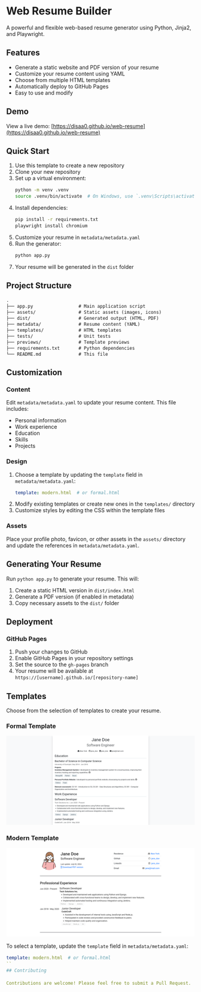 # Web Resume Builder

A powerful and flexible web-based resume generator using Python, Jinja2, and Playwright.

## Features

- Generate a static website and PDF version of your resume
- Customize your resume content using YAML
- Choose from multiple HTML templates
- Automatically deploy to GitHub Pages
- Easy to use and modify

## Demo

View a live demo: [https://disaa0.github.io/web-resume](https://disaa0.github.io/web-resume)

## Quick Start

1. Use this template to create a new repository
2. Clone your new repository
3. Set up a virtual environment:
   ```sh
   python -m venv .venv
   source .venv/bin/activate  # On Windows, use `.venv\Scripts\activate`
   ```
4. Install dependencies:
   ```sh
   pip install -r requirements.txt
   playwright install chromium
   ```
5. Customize your resume in `metadata/metadata.yaml`
6. Run the generator:
   ```sh
   python app.py
   ```
7. Your resume will be generated in the `dist` folder

## Project Structure

```
.
├── app.py                 # Main application script
├── assets/                # Static assets (images, icons)
├── dist/                  # Generated output (HTML, PDF)
├── metadata/              # Resume content (YAML)
├── templates/             # HTML templates
├── tests/                 # Unit tests
├── previews/              # Template previews
├── requirements.txt       # Python dependencies
└── README.md              # This file
```

## Customization

### Content

Edit `metadata/metadata.yaml` to update your resume content. This file includes:

- Personal information
- Work experience
- Education
- Skills
- Projects

### Design

1. Choose a template by updating the `template` field in `metadata/metadata.yaml`:
   ```yaml
   template: modern.html  # or formal.html
   ```
2. Modify existing templates or create new ones in the `templates/` directory
3. Customize styles by editing the CSS within the template files

### Assets

Place your profile photo, favicon, or other assets in the `assets/` directory and update the references in `metadata/metadata.yaml`.

## Generating Your Resume

Run `python app.py` to generate your resume. This will:

1. Create a static HTML version in `dist/index.html`
2. Generate a PDF version (if enabled in metadata)
3. Copy necessary assets to the `dist/` folder

## Deployment

### GitHub Pages

1. Push your changes to GitHub
2. Enable GitHub Pages in your repository settings
3. Set the source to the `gh-pages` branch
4. Your resume will be available at `https://[username].github.io/[repository-name]`

## Templates

Choose from the selection of templates to create your resume.

### Formal Template

<img src="./previews/formal.png" alt="Formal Template Preview" />

### Modern Template

<img src="./previews/modern.png" alt="Modern Template Preview" />

To select a template, update the `template` field in `metadata/metadata.yaml`:

```yaml
template: modern.html  # or formal.html
``
## Contributing

Contributions are welcome! Please feel free to submit a Pull Request.

